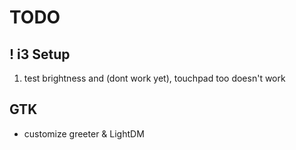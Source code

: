 # TODO

## ! i3 Setup

1. test brightness and (dont work yet), touchpad too doesn't work

## GTK

* customize greeter & LightDM
